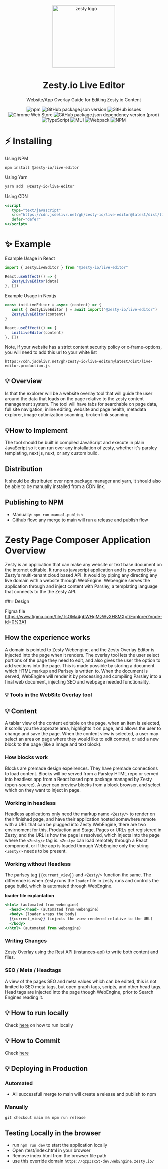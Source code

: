 <p align="center">

<img src="https://brand.zesty.io/zesty-io-logo.svg" alt="zesty logo" width="200">
<p>

<h1 align="center"> Zesty.io Live Editor </h1>
<p align="center">
Website/App Overlay Guide for Editing Zesty.io Content

<p>
<div align="center">

![npm](https://img.shields.io/npm/dt/@zesty-io/live-editor?label=NPM%20Downloads&style=flat-square)
![GitHub package.json version](https://img.shields.io/github/package-json/v/zesty-io/live-editor?style=flat-square)
![GitHub issues](https://img.shields.io/github/issues/zesty-io/live-editor?style=flat-square)
![Chrome Web Store](https://img.shields.io/chrome-web-store/rating/mnkmogppmhhmafgfljgckpkapodofjob?label=Chrome%20Web%20Store%20Rating&style=flat-square)
![GitHub package.json dependency version (prod)](https://img.shields.io/github/package-json/dependency-version/zesty-io/live-editor/react?style=flat-square)
![TypeScript](https://img.shields.io/badge/typescript-%23007ACC.svg?style=flat-square&logo=typescript&logoColor=white)
![MUI](https://img.shields.io/badge/MUI-%230081CB.svg?style=flat-square&logo=mui&logoColor=white)
![Webpack](https://img.shields.io/badge/webpack-%238DD6F9.svg?style=flat-square&logo=webpack&logoColor=black)
![NPM](https://img.shields.io/npm/l/@zesty-io/live-editor?style=flat-square)

</div>

# ⚡ Installing

Using NPM

```jsx
npm install @zesty-io/live-editor
```

Using Yarn

```jsx
yarn add  @zesty-io/live-editor
```

Using CDN

```jsx
<script
   type="text/javascript"
   src="https://cdn.jsdelivr.net/gh/zesty-io/live-editor@latest/dist/live-editor.production.js"
   defer="defer"
></script>
```

# ✨ Example

Example Usage in React

```jsx
import { ZestyLiveEditor } from "@zesty-io/live-editor"

React.useEffect(() => {
   ZestyLiveEditor(data)
}, [])
```

Example Usage in Nextjs

```jsx
const initLiveEditor = async (content) => {
   const { ZestyLiveEditor } = await import("@zesty-io/live-editor")
   ZestyLiveEditor(content)
}

React.useEffect(() => {
   initLiveEditor(content)
}, [])
```

Note, if your website has a strict content security policy or x-frame-options, you will need to add this url to your white list

```
https://cdn.jsdelivr.net/gh/zesty-io/live-editor@latest/dist/live-editor.production.js
```

## 💡 Overview

Is that the explorer will be a website overlay tool that will guide the user around the data that loads on the page relative to the zesty content management system. The tool will have tabs for searchable on page data, full site navigation, inline editing, website and page health, metadata explorer, image optimization scanning, broken link scanning.

## 💡How to Implement

The tool should be built in compiled JavaScript and execute in plain JavaScript so it can run over any installation of zesty, whether it's parsley templating, next js, nuxt, or any custom build.

## Distribution

It should be distributed over npm package manager and yarn, it should also be able to be manually installed from a CDN link.

## Publishing to NPM

-  Manually: `npm run manual-publish`
-  Github flow: any merge to main will run a release and publish flow

# Zesty Page Composer Application Overview

Zesty is an application that can make any website or text base document on the internet editable. It runs as javascript application and is powered by a Zesty's multi-tenant cloud based API. It would by piping any directing any live domain with a website through WebEngine. Webengine serves the application through and inject content with Parsley, a templating language that connects to the the Zesty API.

##💡 Design

Figma file https://www.figma.com/file/TsOMa4gbWHgMzWyXH8MXpt/Explorer?node-id=0%3A1

## How the experience works

A domain is pointed to Zesty Webengine, and the Zesty Overlay Editor is injected into the page when it renders. The overlay tool lets the user select portions of the page they need to edit, and also gives the user the option to add sections into the page. This is made possible by storing a document which HTML markup and Parlsey is written to. When the document is served, WebEngine will render it by processing and compiling Parsley into a final web document, injecting SEO and webpage needed functionality.

### 💡 Tools in the WebSite Overlay tool

## 💡 Content

A tablar view of the content editable on the page, when an item is selected, it scrolls you the approate area, highlights it on page, and allows the user to change and save the page. When the content view is selected, a user may select an area on page where they would like to edit contnet, or add a new block to the page (like a image and text block).

### How blocks work

Blocks are premade design expeirences. They have premade connections to load content. Blocks will be served from a Parsley HTML repo or served into headless app from a React based npm package managed by Zesty (open-source). A user can preview blocks from a block browser, and select which on they want to inject in page.

### Working in headless

Headless applications only need the markup name `<Zesty/>` to render on their finished page, and have their application hosted somewhere remote with a URL that can be plugged into Zesty WebEngine, there are two envirnoment for this, Production and Stage. Pages or URLs get registered in Zesty, and the URL is how the page is resolved, which injects into the page where the `<Zesty/>` tag is. `<Zesty>` can load remotely through a React component, or if the app is loaded through WebEngine only the string `<Zesty/>` needs to be present.

### Working without Headless

The parlsey tag `{{current_view}}` and `<Zesty/>` function the same. The difference is when Zesty runs the `loader` file in zesty runs and controls the page build, which is automated through WebEngine.

**loader file explantation**

```jsx
<html> (automated from webengine)
  <head></head> (automated from webengine)
  <body> (loader wraps the body)
  {{current_view}} (injects the view rendered relative to the URL)
  </body>
</html> (automated from webengine)
```

### Writing Changes

Zesty Overlay using the Rest API (instances-api) to write both content and files.

### SEO / Meta / Headtags

A view of the pages SEO and meta values which can be edited, this is not limited to SEO meta tags, but open graph tags, scripts, and other head tags. Head tags are injected into the page though WebEngine, prior to Search Engines reading it.

## 💡 How to run locally

Check <a href="https://github.com/zesty-io/live-editor/blob/development/CONTRIBUTING.md#quickstart-local-frontend-development">here</a> on how to run locally</a>

## 💡 How to Commit

Check <a href="https://github.com/zesty-io/live-editor/blob/development/CONTRIBUTING.md#Using-the-Project's-Standard-Commit Messages">here</a>

## 💡 Deploying in Production

### Automated

-  All successfull merge to main will create a release and publish to npm

### Manually

```jsx
git checkout main && npm run release
```

## Testing Locally in the browser

-  run `npm run dev` to start the application locally
-  Open /test/index.html in your browser
-  Remove index.html from the browser file path
-  use this override domain `https://qzp3zx5t-dev.webEngine.zesty.io/`

